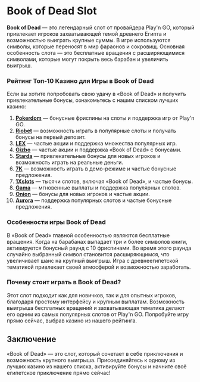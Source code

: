 # Book of Dead Slot

**Book of Dead** — это легендарный слот от провайдера Play'n GO, который привлекает игроков захватывающей темой древнего Египта и возможностью выиграть крупные суммы. В игре используются символы, которые переносят в мир фараонов и сокровищ. Основная особенность слота — это бесплатные вращения с расширяющимися символами, которые могут покрыть весь барабан и увеличить выигрыш.

### Рейтинг Топ-10 Казино для Игры в Book of Dead

Если вы хотите попробовать свою удачу в «Book of Dead» и получить привлекательные бонусы, ознакомьтесь с нашим списком лучших казино:

1. **[Pokerdom](https://brandplay.link/4k77v2yx)** — бонусные фриспины на слоты и поддержка игр от Play'n GO.
2. **[Riobet](https://brandplay.link/7xBLTPyj)** — возможность играть в популярные слоты и получать бонусы на первый депозит.
3. **[LEX](https://brandplay.link/zW4hdDFV)** — частые акции и поддержка множества популярных игр.
4. **[Gizbo](https://brandplay.link/bprXw4YV)** — частые акции и поддержка «Book of Dead» с бонусами.
5. **[Starda](https://brandplay.link/fB7xwRFL)** — привлекательные бонусы для новых игроков и возможность играть на реальные деньги.
6. **[7K](https://brandplay.link/BvQyFShp)** — возможность играть в демо-режиме и частые бонусные предложения.
7. **[1Xslots](https://brandplay.link/hSB1khtr)** — тысячи слотов, включая «Book of Dead», и частые бонусы.
8. **[Gama](https://brandplay.link/j6NMKsDz)** — мгновенные выплаты и поддержка популярных слотов.
9. **[Onion](https://brandplay.link/zBGRVpQ9)** — бонусы для новых игроков и частые акции.
10. **[Aurora](https://10trafic-stat2.com/click/668546556bcc6313411604bd/6766/13032/subaccount)** — поддержка популярных слотов и частые бонусные предложения.

### Особенности игры Book of Dead

В «Book of Dead» главной особенностью являются бесплатные вращения. Когда на барабанах выпадает три и более символов книги, активируется бонусный раунд с 10 фриспинами. Во время этого раунда случайно выбранный символ становится расширяющимся, что увеличивает шанс на крупный выигрыш. Игра с древнеегипетской тематикой привлекает своей атмосферой и возможностью заработать.

### Почему стоит играть в Book of Dead?

Этот слот подходит как для новичков, так и для опытных игроков, благодаря простому интерфейсу и крупным выплатам. Возможность выигрыша бесплатных вращений и захватывающая тематика делают его одним из самых популярных слотов от Play'n GO. Попробуйте игру прямо сейчас, выбрав казино из нашего рейтинга.

## Заключение

«Book of Dead» — это слот, который сочетает в себе приключения и возможность крупного выигрыша. Присоединяйтесь к одному из лучших казино из нашего списка, активируйте бонусы и начните своё египетское приключение прямо сейчас!
